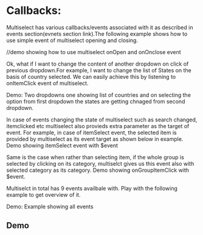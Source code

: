 # Callbacks: 

Multiselect has various callbacks/events associated with it as described in events section(evnets section link).The following example shows how to use simple event of multiselect opening and closing.


//demo showing how to use multiselect onOpen and onOnclose event 

Ok, what if I want to change the content of another dropdown on click of previous dropdown.For example, I want to change the list of States on the basis of country selected. We can easily achieve this by listening to onItemClick event of multiselect.

Demo: Two dropdowns one showing list of countries and on selecting the option from first dropdown the states are getting chnaged from second dropdown.

In case of events changing the state of multiselect such as search changed, itemclicked etc multiselect also provieds extra parameter as the target of event.
For example, in case of itemSelect event, the selected item is provided by multiselect as its event target as shown below in example.
Demo showing itemSelect event with $event

Same is the case when rather than selecting item, if the whole group is selected by clicking on its category, multiselct gives us this event also with selected category as its category.
Demo showing onGroupItemClick with $event.

Multiselct in total has 9 events availbale with. Play with the following example to get overview of it.

Demo: Example showing all events

## Demo

<ms-events></ms-events>

<code-tabs>
  <code-pane title="app/events.component.ts" path="events/src/app/events.component.ts"></code-pane>
  <code-pane title="app/events.component.html" path="events/src/app/events.component.html"></code-pane>
</code-tabs>

